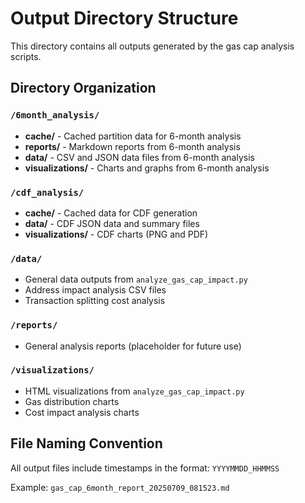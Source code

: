 # Output Directory Structure

This directory contains all outputs generated by the gas cap analysis scripts.

## Directory Organization

### `/6month_analysis/`
- **cache/** - Cached partition data for 6-month analysis
- **reports/** - Markdown reports from 6-month analysis  
- **data/** - CSV and JSON data files from 6-month analysis
- **visualizations/** - Charts and graphs from 6-month analysis

### `/cdf_analysis/`
- **cache/** - Cached data for CDF generation
- **data/** - CDF JSON data and summary files
- **visualizations/** - CDF charts (PNG and PDF)

### `/data/`
- General data outputs from `analyze_gas_cap_impact.py`
- Address impact analysis CSV files
- Transaction splitting cost analysis

### `/reports/`
- General analysis reports (placeholder for future use)

### `/visualizations/`
- HTML visualizations from `analyze_gas_cap_impact.py`
- Gas distribution charts
- Cost impact analysis charts

## File Naming Convention

All output files include timestamps in the format: `YYYYMMDD_HHMMSS`

Example: `gas_cap_6month_report_20250709_081523.md`